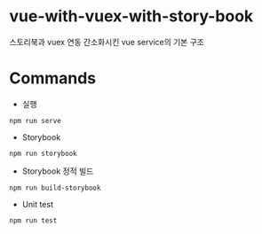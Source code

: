 # vue-with-vuex-with-story-book
스토리북과 vuex 연동 간소화시킨 vue service의 기본 구조

# Commands
 - 실행
```shell script
npm run serve
```

- Storybook
```shell script
npm run storybook
```

- Storybook 정적 빌드
```shell script
npm run build-storybook
```

- Unit test 
```
npm run test
```